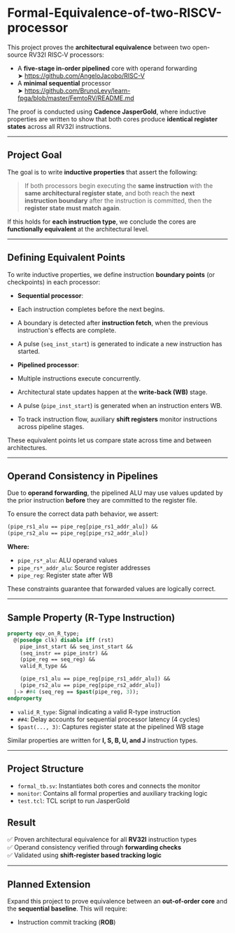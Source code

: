 # Formal-Equivalence-of-two-RISCV-processor
This project proves the **architectural equivalence** between two open-source RV32I RISC‑V processors:

-  A **five-stage in-order pipelined** core with operand forwarding  
  ➤ https://github.com/AngeloJacobo/RISC-V  
-  A **minimal sequential** processor  
  ➤ https://github.com/BrunoLevy/learn-fpga/blob/master/FemtoRV/README.md  

The proof is conducted using **Cadence JasperGold**, where inductive properties are written to show that both cores produce **identical register states** across all RV32I instructions.

---

##  Project Goal

The goal is to write **inductive properties** that assert the following:

> If both processors begin executing the **same instruction** with the **same architectural register state**, and both reach the **next instruction boundary** after the instruction is committed, then the **register state must match again**.

If this holds for **each instruction type**, we conclude the cores are **functionally equivalent** at the architectural level.

---

##  Defining Equivalent Points

To write inductive properties, we define instruction **boundary points** (or checkpoints) in each processor:

-  **Sequential processor**:
  - Each instruction completes before the next begins.
  - A boundary is detected after **instruction fetch**, when the previous instruction's effects are complete.
  - A pulse (`seq_inst_start`) is generated to indicate a new instruction has started.

-  **Pipelined processor**:
  - Multiple instructions execute concurrently.
  - Architectural state updates happen at the **write-back (WB)** stage.
  - A pulse (`pipe_inst_start`) is generated when an instruction enters WB.
  - To track instruction flow, auxiliary **shift registers** monitor instructions across pipeline stages.

These equivalent points let us compare state across time and between architectures.

---

## Operand Consistency in Pipelines

Due to **operand forwarding**, the pipelined ALU may use values updated by the prior instruction **before** they are committed to the register file.

To ensure the correct data path behavior, we assert:

```systemverilog
(pipe_rs1_alu == pipe_reg[pipe_rs1_addr_alu]) &&
(pipe_rs2_alu == pipe_reg[pipe_rs2_addr_alu])
```
**Where:**

- `pipe_rs*_alu`: ALU operand values  
- `pipe_rs*_addr_alu`: Source register addresses  
- `pipe_reg`: Register state after WB  

These constraints guarantee that forwarded values are logically correct.

---

## Sample Property (R‑Type Instruction)

```systemverilog
property eqv_on_R_type;
  @(posedge clk) disable iff (rst)
    pipe_inst_start && seq_inst_start &&
    (seq_instr == pipe_instr) &&
    (pipe_reg == seq_reg) &&
    valid_R_type &&

    (pipe_rs1_alu == pipe_reg[pipe_rs1_addr_alu]) &&
    (pipe_rs2_alu == pipe_reg[pipe_rs2_addr_alu])
  |-> ##4 (seq_reg == $past(pipe_reg, 3));
endproperty
```
- `valid_R_type`: Signal indicating a valid R-type instruction  
- `##4`: Delay accounts for sequential processor latency (4 cycles)  
- `$past(..., 3)`: Captures register state at the pipelined WB stage  

Similar properties are written for **I, S, B, U, and J** instruction types.

---

## Project Structure

- `formal_tb.sv`: Instantiates both cores and connects the monitor  
- `monitor`: Contains all formal properties and auxiliary tracking logic  
- `test.tcl`: TCL script to run JasperGold

## Result

✅ Proven architectural equivalence for all **RV32I** instruction types  
✅ Operand consistency verified through **forwarding checks**  
✅ Validated using **shift-register based tracking logic**

---

## Planned Extension

Expand this project to prove equivalence between an **out-of-order core** and the **sequential baseline**. This will require:

- Instruction commit tracking (**ROB**)  


